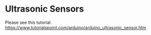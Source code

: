 # Ultrasonic Sensors

Please see this tutorial: https://www.tutorialspoint.com/arduino/arduino_ultrasonic_sensor.htm

